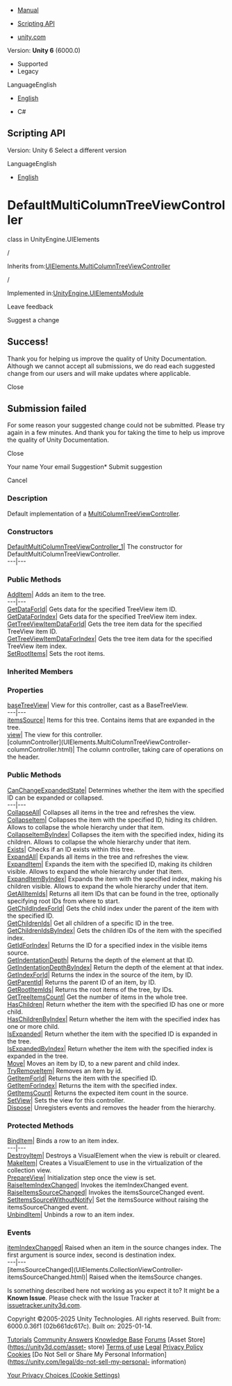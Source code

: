 [ ]()

  * [Manual](../Manual/index.html)
  * [Scripting API](../ScriptReference/index.html)

  * [unity.com](https://unity.com/)

Version: **Unity 6** (6000.0)

  * Supported
  * Legacy

LanguageEnglish

  * [English]()

  * C#

[ ](https://docs.unity3d.com)

## Scripting API

Version: Unity 6 Select a different version

LanguageEnglish

  * [English]()

# DefaultMultiColumnTreeViewController<T0>

class in UnityEngine.UIElements

/

Inherits
from:[UIElements.MultiColumnTreeViewController](UIElements.MultiColumnTreeViewController.html)

/

Implemented
in:[UnityEngine.UIElementsModule](UnityEngine.UIElementsModule.html)

Leave feedback

Suggest a change

## Success!

Thank you for helping us improve the quality of Unity Documentation. Although
we cannot accept all submissions, we do read each suggested change from our
users and will make updates where applicable.

Close

## Submission failed

For some reason your suggested change could not be submitted. Please <a>try
again</a> in a few minutes. And thank you for taking the time to help us
improve the quality of Unity Documentation.

Close

Your name Your email Suggestion* Submit suggestion

Cancel

[ ]()

### Description

Default implementation of a
[MultiColumnTreeViewController](UIElements.MultiColumnTreeViewController.html).

### Constructors

[DefaultMultiColumnTreeViewController_1](UIElements.DefaultMultiColumnTreeViewController_1-ctor.html)|
The constructor for DefaultMultiColumnTreeViewController.  
---|---  
  
### Public Methods

[AddItem](UIElements.DefaultMultiColumnTreeViewController_1.AddItem.html)|
Adds an item to the tree.  
---|---  
[GetDataForId](UIElements.DefaultMultiColumnTreeViewController_1.GetDataForId.html)|
Gets data for the specified TreeView item ID.  
[GetDataForIndex](UIElements.DefaultMultiColumnTreeViewController_1.GetDataForIndex.html)|
Gets data for the specified TreeView item index.  
[GetTreeViewItemDataForId](UIElements.DefaultMultiColumnTreeViewController_1.GetTreeViewItemDataForId.html)|
Gets the tree item data for the specified TreeView item ID.  
[GetTreeViewItemDataForIndex](UIElements.DefaultMultiColumnTreeViewController_1.GetTreeViewItemDataForIndex.html)|
Gets the tree item data for the specified TreeView item index.  
[SetRootItems](UIElements.DefaultMultiColumnTreeViewController_1.SetRootItems.html)|
Sets the root items.  
  
### Inherited Members

### Properties

[baseTreeView](UIElements.BaseTreeViewController-baseTreeView.html)|  View for
this controller, cast as a BaseTreeView.  
---|---  
[itemsSource](UIElements.BaseTreeViewController-itemsSource.html)|  Items for
this tree. Contains items that are expanded in the tree.  
[view](UIElements.CollectionViewController-view.html)|  The view for this
controller.  
[columnController](UIElements.MultiColumnTreeViewController-
columnController.html)|  The column controller, taking care of operations on
the header.  
  
### Public Methods

[CanChangeExpandedState](UIElements.BaseTreeViewController.CanChangeExpandedState.html)|
Determines whether the item with the specified ID can be expanded or
collapsed.  
---|---  
[CollapseAll](UIElements.BaseTreeViewController.CollapseAll.html)|  Collapses
all items in the tree and refreshes the view.  
[CollapseItem](UIElements.BaseTreeViewController.CollapseItem.html)|
Collapses the item with the specified ID, hiding its children. Allows to
collapse the whole hierarchy under that item.  
[CollapseItemByIndex](UIElements.BaseTreeViewController.CollapseItemByIndex.html)|
Collapses the item with the specified index, hiding its children. Allows to
collapse the whole hierarchy under that item.  
[Exists](UIElements.BaseTreeViewController.Exists.html)|  Checks if an ID
exists within this tree.  
[ExpandAll](UIElements.BaseTreeViewController.ExpandAll.html)|  Expands all
items in the tree and refreshes the view.  
[ExpandItem](UIElements.BaseTreeViewController.ExpandItem.html)|  Expands the
item with the specified ID, making its children visible. Allows to expand the
whole hierarchy under that item.  
[ExpandItemByIndex](UIElements.BaseTreeViewController.ExpandItemByIndex.html)|
Expands the item with the specified index, making his children visible. Allows
to expand the whole hierarchy under that item.  
[GetAllItemIds](UIElements.BaseTreeViewController.GetAllItemIds.html)|
Returns all item IDs that can be found in the tree, optionally specifying root
IDs from where to start.  
[GetChildIndexForId](UIElements.BaseTreeViewController.GetChildIndexForId.html)|
Gets the child index under the parent of the item with the specified ID.  
[GetChildrenIds](UIElements.BaseTreeViewController.GetChildrenIds.html)|  Get
all children of a specific ID in the tree.  
[GetChildrenIdsByIndex](UIElements.BaseTreeViewController.GetChildrenIdsByIndex.html)|
Gets the children IDs of the item with the specified index.  
[GetIdForIndex](UIElements.BaseTreeViewController.GetIdForIndex.html)|
Returns the ID for a specified index in the visible items source.  
[GetIndentationDepth](UIElements.BaseTreeViewController.GetIndentationDepth.html)|
Returns the depth of the element at that ID.  
[GetIndentationDepthByIndex](UIElements.BaseTreeViewController.GetIndentationDepthByIndex.html)|
Return the depth of the element at that index.  
[GetIndexForId](UIElements.BaseTreeViewController.GetIndexForId.html)|
Returns the index in the source of the item, by ID.  
[GetParentId](UIElements.BaseTreeViewController.GetParentId.html)|  Returns
the parent ID of an item, by ID.  
[GetRootItemIds](UIElements.BaseTreeViewController.GetRootItemIds.html)|
Returns the root items of the tree, by IDs.  
[GetTreeItemsCount](UIElements.BaseTreeViewController.GetTreeItemsCount.html)|
Get the number of items in the whole tree.  
[HasChildren](UIElements.BaseTreeViewController.HasChildren.html)|  Return
whether the item with the specified ID has one or more child.  
[HasChildrenByIndex](UIElements.BaseTreeViewController.HasChildrenByIndex.html)|
Return whether the item with the specified index has one or more child.  
[IsExpanded](UIElements.BaseTreeViewController.IsExpanded.html)|  Return
whether the item with the specified ID is expanded in the tree.  
[IsExpandedByIndex](UIElements.BaseTreeViewController.IsExpandedByIndex.html)|
Return whether the item with the specified index is expanded in the tree.  
[Move](UIElements.BaseTreeViewController.Move.html)|  Moves an item by ID, to
a new parent and child index.  
[TryRemoveItem](UIElements.BaseTreeViewController.TryRemoveItem.html)|
Removes an item by id.  
[GetItemForId](UIElements.CollectionViewController.GetItemForId.html)|
Returns the item with the specified ID.  
[GetItemForIndex](UIElements.CollectionViewController.GetItemForIndex.html)|
Returns the item with the specified index.  
[GetItemsCount](UIElements.CollectionViewController.GetItemsCount.html)|
Returns the expected item count in the source.  
[SetView](UIElements.CollectionViewController.SetView.html)|  Sets the view
for this controller.  
[Dispose](UIElements.MultiColumnTreeViewController.Dispose.html)|  Unregisters
events and removes the header from the hierarchy.  
  
### Protected Methods

[BindItem](UIElements.CollectionViewController.BindItem.html)|  Binds a row to
an item index.  
---|---  
[DestroyItem](UIElements.CollectionViewController.DestroyItem.html)|  Destroys
a VisualElement when the view is rebuilt or cleared.  
[MakeItem](UIElements.CollectionViewController.MakeItem.html)|  Creates a
VisualElement to use in the virtualization of the collection view.  
[PrepareView](UIElements.CollectionViewController.PrepareView.html)|
Initialization step once the view is set.  
[RaiseItemIndexChanged](UIElements.CollectionViewController.RaiseItemIndexChanged.html)|
Invokes the itemIndexChanged event.  
[RaiseItemsSourceChanged](UIElements.CollectionViewController.RaiseItemsSourceChanged.html)|
Invokes the itemsSourceChanged event.  
[SetItemsSourceWithoutNotify](UIElements.CollectionViewController.SetItemsSourceWithoutNotify.html)|
Set the itemsSource without raising the itemsSourceChanged event.  
[UnbindItem](UIElements.CollectionViewController.UnbindItem.html)|  Unbinds a
row to an item index.  
  
### Events

[itemIndexChanged](UIElements.CollectionViewController-itemIndexChanged.html)|
Raised when an item in the source changes index. The first argument is source
index, second is destination index.  
---|---  
[itemsSourceChanged](UIElements.CollectionViewController-
itemsSourceChanged.html)|  Raised when the itemsSource changes.  
  
Is something described here not working as you expect it to? It might be a
**Known Issue**. Please check with the Issue Tracker at
[issuetracker.unity3d.com](https://issuetracker.unity3d.com).

Copyright ©2005-2025 Unity Technologies. All rights reserved. Built from:
6000.0.36f1 (02b661dc617c). Built on: 2025-01-14.

[Tutorials](https://unity3d.com/learn) [Community
Answers](https://answers.unity3d.com) [Knowledge
Base](https://support.unity3d.com/hc/en-us)
[Forums](https://forum.unity3d.com) [Asset Store](https://unity3d.com/asset-
store) [Terms of use](https://docs.unity3d.com/Manual/TermsOfUse.html)
[Legal](https://unity.com/legal) [Privacy
Policy](https://unity.com/legal/privacy-policy)
[Cookies](https://unity.com/legal/cookie-policy) [Do Not Sell or Share My
Personal Information](https://unity.com/legal/do-not-sell-my-personal-
information)

[Your Privacy Choices (Cookie Settings)](javascript:void\(0\);)

